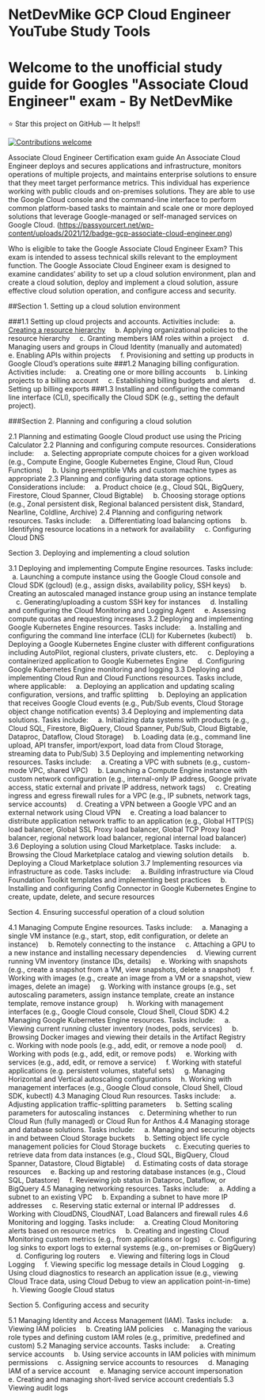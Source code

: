 # NetDevMike GCP Cloud Engineer YouTube Study Tools
 
# Welcome to the unofficial study guide for Googles "Associate Cloud Engineer" exam - By NetDevMike

:star: Star this project on GitHub — It helps!!

[![Contributions welcome](https://img.shields.io/badge/contributions-welcome-orange.svg)](https://github.com/seanjgildea/CoreSpring5CertificationGuide/issues)

Associate Cloud Engineer
Certification exam guide
An Associate Cloud Engineer deploys and secures applications and infrastructure, monitors operations of multiple projects, and maintains enterprise solutions to ensure that they meet target performance metrics. This individual has experience working with public clouds and on-premises solutions. They are able to use the Google Cloud console and the command-line interface to perform common platform-based tasks to maintain and scale one or more deployed solutions that leverage Google-managed or self-managed services on Google Cloud.
(https://passyourcert.net/wp-content/uploads/2021/12/badge-gcp-associate-cloud-engineer.png)

Who is eligible to take the Google Associate Cloud Engineer Exam?
This exam is intended to assess technical skills relevant to the employment function. The Google Associate Cloud Engineer exam is designed to examine candidates’ ability to set up a cloud solution environment, plan and create a cloud solution, deploy and implement a cloud solution, assure effective cloud solution operation, and configure access and security.

##Section 1. Setting up a cloud solution environment

###1.1 Setting up cloud projects and accounts. Activities include:
    a. [Creating a resource hierarchy](Section_1_-_Setting_up_a_cloud_solution/1.1a.md)
    b. Applying organizational policies to the resource hierarchy
    c. Granting members IAM roles within a project
    d. Managing users and groups in Cloud Identity (manually and automated)
    e. Enabling APIs within projects
    f. Provisioning and setting up products in Google Cloud’s operations suite
###1.2 Managing billing configuration. Activities include:
    a. Creating one or more billing accounts
    b. Linking projects to a billing account
    c. Establishing billing budgets and alerts
    d. Setting up billing exports
###1.3 Installing and configuring the command line interface (CLI), specifically the Cloud SDK (e.g., setting the default project).

###Section 2. Planning and configuring a cloud solution

2.1 Planning and estimating Google Cloud product use using the Pricing Calculator
2.2 Planning and configuring compute resources. Considerations include:
    a. Selecting appropriate compute choices for a given workload (e.g., Compute Engine, Google Kubernetes Engine, Cloud Run, Cloud Functions)
    b. Using preemptible VMs and custom machine types as appropriate
2.3 Planning and configuring data storage options. Considerations include:
    a. Product choice (e.g., Cloud SQL, BigQuery, Firestore, Cloud Spanner, Cloud Bigtable)
    b. Choosing storage options (e.g., Zonal persistent disk, Regional balanced persistent disk, Standard, Nearline, Coldline, Archive)
2.4 Planning and configuring network resources. Tasks include:
    a. Differentiating load balancing options
    b. Identifying resource locations in a network for availability
    c. Configuring Cloud DNS

Section 3. Deploying and implementing a cloud solution

3.1 Deploying and implementing Compute Engine resources. Tasks include:
    a. Launching a compute instance using the Google Cloud console and Cloud SDK (gcloud) (e.g., assign disks, availability policy, SSH keys)
    b. Creating an autoscaled managed instance group using an instance template
    c. Generating/uploading a custom SSH key for instances
    d. Installing and configuring the Cloud Monitoring and Logging Agent
    e. Assessing compute quotas and requesting increases
3.2 Deploying and implementing Google Kubernetes Engine resources. Tasks include:
    a. Installing and configuring the command line interface (CLI) for Kubernetes (kubectl)
    b. Deploying a Google Kubernetes Engine cluster with different configurations including AutoPilot, regional clusters, private clusters, etc.
    c. Deploying a containerized application to Google Kubernetes Engine
    d. Configuring Google Kubernetes Engine monitoring and logging
3.3 Deploying and implementing Cloud Run and Cloud Functions resources. Tasks include, where applicable:
    a. Deploying an application and updating scaling configuration, versions, and traffic splitting
    b. Deploying an application that receives Google Cloud events (e.g., Pub/Sub events, Cloud Storage object change notification events)
3.4 Deploying and implementing data solutions. Tasks include:
    a. Initializing data systems with products (e.g., Cloud SQL, Firestore, BigQuery, Cloud Spanner, Pub/Sub, Cloud Bigtable, Dataproc, Dataflow, Cloud Storage)
    b. Loading data (e.g., command line upload, API transfer, import/export, load data from Cloud Storage, streaming data to Pub/Sub)
3.5 Deploying and implementing networking resources. Tasks include:
    a. Creating a VPC with subnets (e.g., custom-mode VPC, shared VPC)
    b. Launching a Compute Engine instance with custom network configuration (e.g., internal-only IP address, Google private access, static external and private IP address, network tags)
    c. Creating ingress and egress firewall rules for a VPC (e.g., IP subnets, network tags, service accounts)
    d. Creating a VPN between a Google VPC and an external network using Cloud VPN
    e. Creating a load balancer to distribute application network traffic to an application (e.g., Global HTTP(S) load balancer, Global SSL Proxy load balancer, Global TCP Proxy load balancer, regional network load balancer, regional internal load balancer)
3.6 Deploying a solution using Cloud Marketplace. Tasks include:
    a. Browsing the Cloud Marketplace catalog and viewing solution details
    b. Deploying a Cloud Marketplace solution
3.7 Implementing resources via infrastructure as code. Tasks include:
    a. Building infrastructure via Cloud Foundation Toolkit templates and implementing best practices
    b. Installing and configuring Config Connector in Google Kubernetes Engine to create, update, delete, and secure resources

Section 4. Ensuring successful operation of a cloud solution

4.1 Managing Compute Engine resources. Tasks include:
    a. Managing a single VM instance (e.g., start, stop, edit configuration, or delete an instance)
    b. Remotely connecting to the instance
    c. Attaching a GPU to a new instance and installing necessary dependencies
    d. Viewing current running VM inventory (instance IDs, details)
    e. Working with snapshots (e.g., create a snapshot from a VM, view snapshots, delete a snapshot)
    f. Working with images (e.g., create an image from a VM or a snapshot, view images, delete an image)
    g. Working with instance groups (e.g., set autoscaling parameters, assign instance template, create an instance template, remove instance group)
    h. Working with management interfaces (e.g., Google Cloud console, Cloud Shell, Cloud SDK)
4.2 Managing Google Kubernetes Engine resources. Tasks include:
    a. Viewing current running cluster inventory (nodes, pods, services)
    b. Browsing Docker images and viewing their details in the Artifact Registry
    c. Working with node pools (e.g., add, edit, or remove a node pool)
    d. Working with pods (e.g., add, edit, or remove pods)
    e. Working with services (e.g., add, edit, or remove a service)
    f. Working with stateful applications (e.g. persistent volumes, stateful sets)
    g. Managing Horizontal and Vertical autoscaling configurations
    h. Working with management interfaces (e.g., Google Cloud console, Cloud Shell, Cloud SDK, kubectl)
4.3 Managing Cloud Run resources. Tasks include:
    a. Adjusting application traffic-splitting parameters
    b. Setting scaling parameters for autoscaling instances
    c. Determining whether to run Cloud Run (fully managed) or Cloud Run for Anthos
4.4 Managing storage and database solutions. Tasks include:
    a. Managing and securing objects in and between Cloud Storage buckets
    b. Setting object life cycle management policies for Cloud Storage buckets
    c. Executing queries to retrieve data from data instances (e.g., Cloud SQL, BigQuery, Cloud Spanner, Datastore, Cloud Bigtable)
    d. Estimating costs of data storage resources
    e. Backing up and restoring database instances (e.g., Cloud SQL, Datastore)
    f. Reviewing job status in Dataproc, Dataflow, or BigQuery
4.5 Managing networking resources. Tasks include:
    a. Adding a subnet to an existing VPC
    b. Expanding a subnet to have more IP addresses
    c. Reserving static external or internal IP addresses
    d. Working with CloudDNS, CloudNAT, Load Balancers and firewall rules
4.6 Monitoring and logging. Tasks include:
    a. Creating Cloud Monitoring alerts based on resource metrics
    b. Creating and ingesting Cloud Monitoring custom metrics (e.g., from applications or logs)
    c. Configuring log sinks to export logs to external systems (e.g., on-premises or BigQuery)
    d. Configuring log routers
    e. Viewing and filtering logs in Cloud Logging
    f. Viewing specific log message details in Cloud Logging
    g. Using cloud diagnostics to research an application issue (e.g., viewing Cloud Trace data, using Cloud Debug to view an application point-in-time)
    h. Viewing Google Cloud status

Section 5. Configuring access and security

5.1 Managing Identity and Access Management (IAM). Tasks include:
    a. Viewing IAM policies
    b. Creating IAM policies
    c. Managing the various role types and defining custom IAM roles (e.g., primitive, predefined and custom)
5.2 Managing service accounts. Tasks include:
    a. Creating service accounts
    b. Using service accounts in IAM policies with minimum permissions
    c. Assigning service accounts to resources
    d. Managing IAM of a service account
    e. Managing service account impersonation
    e. Creating and managing short-lived service account credentials
5.3 Viewing audit logs
